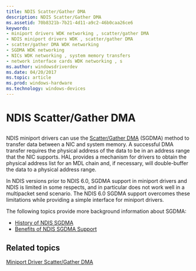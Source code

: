 ```yaml
---
title: NDIS Scatter/Gather DMA
description: NDIS Scatter/Gather DMA
ms.assetid: 70b8321b-7b21-4d11-a9c2-46b0caa26ce6
keywords:
- miniport drivers WDK networking , scatter/gather DMA
- NDIS miniport drivers WDK , scatter/gather DMA
- scatter/gather DMA WDK networking
- SGDMA WDK networking
- NICs WDK networking , system memory transfers
- network interface cards WDK networking , s
ms.author: windowsdriverdev
ms.date: 04/20/2017
ms.topic: article
ms.prod: windows-hardware
ms.technology: windows-devices
---
```


# NDIS Scatter/Gather DMA


## <a href="" id="ddk-ndis-6-0-scatter-gather-dma-ng"></a>


NDIS miniport drivers can use the [Scatter/Gather DMA](scatter-gather-dma2.md) (SGDMA) method to transfer data between a NIC and system memory. A successful DMA transfer requires the physical address of the data to be in an address range that the NIC supports. HAL provides a mechanism for drivers to obtain the physical address list for an MDL chain and, if necessary, will double-buffer the data to a physical address range.

In NDIS versions prior to NDIS 6.0, SGDMA support in miniport drivers and NDIS is limited in some respects, and in particular does not work well in a multipacket send scenario. The NDIS 6.0 SGDMA support overcomes these limitations while providing a simple interface for miniport drivers.

The following topics provide more background information about SGDMA:

-   [History of NDIS SGDMA](history-of-ndis-sgdma.md)
-   [Benefits of NDIS SGDMA Support](benefits-of-ndis-sgdma-support.md)

## Related topics


[Miniport Driver Scatter/Gather DMA](scatter-gather-dma2.md)

 

 






